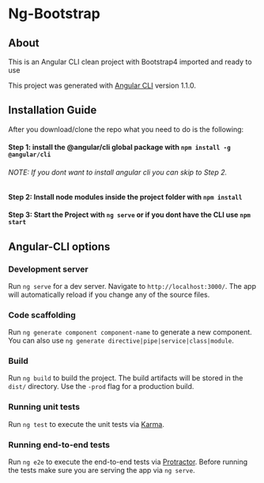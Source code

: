 # Ng-Bootstrap

## About

This is an Angular CLI clean project with Bootstrap4 imported and ready to use

This project was generated with [Angular CLI](https://github.com/angular/angular-cli) version 1.1.0.

## Installation Guide

After you download/clone the repo what you need to do is the following:

#### Step 1: install the @angular/cli global package with `npm install -g @angular/cli`
###### NOTE: If you dont want to install angular cli you can skip to Step 2. 

#### Step 2: Install node modules inside the project folder with `npm install`

#### Step 3: Start the Project with `ng serve` or if you dont have the CLI use `npm start`

## Angular-CLI options

### Development server

Run `ng serve` for a dev server. Navigate to `http://localhost:3000/`. The app will automatically reload if you change any of the source files.

### Code scaffolding

Run `ng generate component component-name` to generate a new component. You can also use `ng generate directive|pipe|service|class|module`.

### Build

Run `ng build` to build the project. The build artifacts will be stored in the `dist/` directory. Use the `-prod` flag for a production build.

### Running unit tests

Run `ng test` to execute the unit tests via [Karma](https://karma-runner.github.io).

### Running end-to-end tests

Run `ng e2e` to execute the end-to-end tests via [Protractor](http://www.protractortest.org/).
Before running the tests make sure you are serving the app via `ng serve`.

